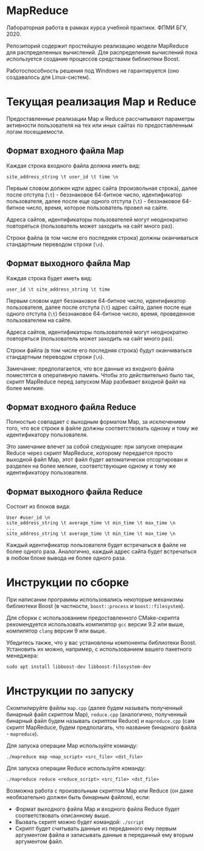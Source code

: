 # MapReduce

Лабораторная работа в рамках курса учебной практики. ФПМИ БГУ, 2020.

Репозиторий содержит простейшую реализацию модели MapReduce для распределенных
вычислений. Для распределения вычислений пока используется создание процессов
средствами библиотеки Boost.

Работоспособность решения под Windows не гарантируется (оно создавалось для
Linux-систем).

# Текущая реализация Map и Reduce

Предоставленные реализации Map и Reduce рассчитывают параметры активности
пользователя на тех или иных сайтах по предоставленным логам посещаемости.

## Формат входного файла Map

Каждая строка входного файла должна иметь вид:

`site_address_string \t user_id \t time \n`

Первым словом должен идти адрес сайта (произвольная строка), далее после 
отступа (`\t`) - беззнаковое 64-битное число, идентификатор пользователя,
далее после еще одного отступа (`\t`) - беззнаковое 64-битное число, время,
которое пользователь провел на сайте.

Адреса сайтов, идентификаторы пользователей могут неоднократно повторяться
(пользователь может заходить на сайт много раз).

Строки файла (в том числе его последняя строка) должны оканчиваться стандартным
переводом строки (`\n`).

## Формат выходного файла Map

Каждая строка будет иметь вид:

`user_id \t site_address_string \t time`

Первым словом идет беззнаковое 64-битное число, идентификатор пользователя,
далее после отступа (`\t`) адрес сайта, далее после еще одного отступа (`\t`)
беззнаковое 64-битное число, время, проведенное пользователем на сайте.

Адреса сайтов, идентификаторы пользователей могут неоднократно повторяться
(пользователь может заходить на сайт много раз).

Строки файла (в том числе его последняя строка) будут оканчиваться стандартным
переводом строки (`\n`).

Замечание: предполагается, что все данные из входного файла поместятся в
оперативную память. Чтобы это действительно было так, скрипт MapReduce
перед запуском Map разбивает входной файл на более мелкие.

## Формат входного файла Reduce

Полностью совпадает с выходным форматом Map, за исключением того, что все
строки в файле должны соответствовать одному и тому же идентификатору
пользователя.

Это замечание влечет за собой следующее: при запуске операции Reduce через
скрипт MapReduce, которому передается просто выходной файл Map, этот файл
будет автоматически отсортирован и разделен на более мелкие, соответствующие
одному и тому же идентификатору пользователя.

## Формат выходного файла Reduce

Состоит из блоков вида:
```
User #user_id \n
site_address_string \t average_time \t min_time \t max_time \n
...
site_address_string \t average_time \t min_time \t max_time \n
```

Каждый идентификатор пользователя будет встречаться в файле не более одного
раза. Аналогично, каждый адрес сайта будет встречаться в любом блоке вывода
не более одного раза.

# Инструкции по сборке

При написании программы использовались некоторые механизмы библиотеки Boost
(в частности, `boost::process` и `boost::filesystem`).

Для сборки с использованием предоставленного CMake-скрипта рекомендуется 
использовать компилятор `gcc` версии 9.2 или выше, компилятор `clang` версии
9 или выше.

Убедитесь также, что у вас установлены компоненты библиотеки Boost. Установить
их можно, например, с использованием вашего пакетного менеджера:

`sudo apt install libboost-dev libboost-filesystem-dev`

# Инструкции по запуску

Скомпилируйте файлы `map.cpp` (далее будем называть полученный бинарный файл
скриптом Map), `reduce.cpp` (аналогично, полученный бинарный файл будем
называть скриптом Reduce) и `mapreduce.cpp` (сам скрипт MapReduce, будем
предполагать, что название бинарного файла - `mapreduce`).

Для запуска операции Map используйте команду:

`./mapreduce map <map_script> <src_file> <dst_file>`

Для запуска операции Reduce используйте команду:

`./mapreduce reduce <reduce_script> <src_file> <dst_file>`

Возможна работа с произвольным скриптом Map или Reduce (он даже необязательно
должен быть бинарным файлом), если:
* Формат выходного файла Map и входного файла Reduce будет соответствовать 
описанному выше.
* Вызвать скрипт можно будет командой: `./script`
* Скрипт будет считывать данные из переданного ему первым аргументом файла
и записывать данные в переданный ему вторым аргументом файл.
